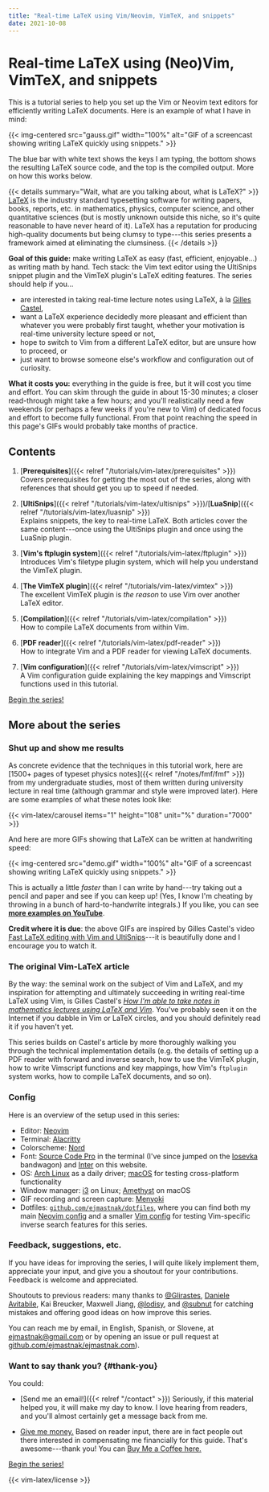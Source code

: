 ```yaml
---
title: "Real-time LaTeX using Vim/Neovim, VimTeX, and snippets"
date: 2021-10-08
---
```


<script type="text/javascript" src="/helpers/carousel.js"></script>
<link rel="stylesheet" href="/helpers/carousel.css">

# Real-time LaTeX using (Neo)Vim, VimTeX, and snippets

This is a tutorial series to help you set up the Vim or Neovim text editors for efficiently writing LaTeX documents.
Here is an example of what I have in mind:

{{< img-centered src="gauss.gif" width="100%" alt="GIF of a screencast showing writing LaTeX quickly using snippets." >}}

The blue bar with white text shows the keys I am typing, the bottom shows the resulting LaTeX source code, and the top is the compiled output.
More on how this works below.

{{< details summary="Wait, what are you talking about, what is LaTeX?" >}}
[LaTeX](https://www.latex-project.org/) is the industry standard typesetting software for writing papers, books, reports, etc. in mathematics, physics, computer science, and other quantitative sciences (but is mostly unknown outside this niche, so it's quite reasonable to have never heard of it).
LaTeX has a reputation for producing high-quality documents but being clumsy to type---this series presents a framework aimed at eliminating the clumsiness.
{{< /details >}}

**Goal of this guide:** make writing LaTeX as easy (fast, efficient, enjoyable...) as writing math by hand.
Tech stack: the Vim text editor using the UltiSnips snippet plugin and the VimTeX plugin's LaTeX editing features.
The series should help if you...

- are interested in taking real-time lecture notes using LaTeX, à la [Gilles Castel](https://castel.dev/),
- want a LaTeX experience decidedly more pleasant and efficient than whatever you were probably first taught, whether your motivation is real-time university lecture speed or not,
- hope to switch to Vim from a different LaTeX editor, but are unsure how to proceed, or
- just want to browse someone else's workflow and configuration out of curiosity.

**What it costs you:** everything in the guide is free, but it will cost you time and effort.
You can skim through the guide in about 15-30 minutes; a closer read-through might take a few hours;
and you'll realistically need a few weekends (or perhaps a few weeks if you're new to Vim) of dedicated focus and effort to become fully functional.
From that point reaching the speed in this page's GIFs would probably take months of practice.

## Contents

1. [**Prerequisites**]({{< relref "/tutorials/vim-latex/prerequisites" >}})
   <br>
   <span class="text-sm text-gray-500 dark:text-gray-400">
   Covers prerequisites for getting the most out of the series, along with references that should get you up to speed if needed.
   </span>

1. [**UltiSnips**]({{< relref "/tutorials/vim-latex/ultisnips" >}})<span class="text-sm text-gray-500 dark:text-gray-400">/</span>[**LuaSnip**]({{< relref "/tutorials/vim-latex/luasnip" >}})
   <br>
   <span class="text-sm text-gray-500 dark:text-gray-400">
   Explains snippets, the key to real-time LaTeX.
   Both articles cover the same content---once using the UltiSnips plugin and once using the LuaSnip plugin.
   </span>

1. [**Vim's ftplugin system**]({{< relref "/tutorials/vim-latex/ftplugin" >}})
   <br>
   <span class="text-sm text-gray-500 dark:text-gray-400">
   Introduces Vim's filetype plugin system, which will help you understand the VimTeX plugin.
   </span>

1. [**The VimTeX plugin**]({{< relref "/tutorials/vim-latex/vimtex" >}})
   <br>
   <span class="text-sm text-gray-500 dark:text-gray-400">
   The excellent VimTeX plugin is *the reason* to use Vim over another LaTeX editor.
   </span>

1. <span>[**Compilation**]({{< relref "/tutorials/vim-latex/compilation" >}})</span>
   <br>
   <span class="text-sm text-gray-500 dark:text-gray-400">
   How to compile LaTeX documents from within Vim.
   </span>

1. [**PDF reader**]({{< relref "/tutorials/vim-latex/pdf-reader" >}})
   <br>
   <span class="text-sm text-gray-500 dark:text-gray-400">
   How to integrate Vim and a PDF reader for viewing LaTeX documents.
   </span>

1. [**Vim configuration**]({{< relref "/tutorials/vim-latex/vimscript" >}})
   <br>
   <span class="text-sm text-gray-500 dark:text-gray-400">
   A Vim configuration guide explaining the key mappings and Vimscript functions used in this tutorial.
   </span>

<div class="text-center mx-auto mt-6 mb-8 bg-blue-50 font-semibold dark:bg-gray-800 rounded-xl border border-gray-200 dark:border-gray-700">
<a href="/tutorials/vim-latex/prerequisites" class="block py-2">Begin the series!</a>
</div>

## More about the series

### Shut up and show me results

As concrete evidence that the techniques in this tutorial work, here are [1500+ pages of typeset physics notes]({{< relref "/notes/fmf/fmf" >}}) from my undergraduate studies, most of them written during university lecture in real time (although grammar and style were improved later).
Here are some examples of what these notes look like:

{{< vim-latex/carousel items="1" height="108" unit="%" duration="7000" >}}

And here are more GIFs showing that LaTeX can be written at handwriting speed:

{{< img-centered src="demo.gif" width="100%" alt="GIF of a screencast showing writing LaTeX quickly using snippets." >}}

This is actually a little *faster* than I can write by hand---try taking out a pencil and paper and see if you can keep up!
(Yes, I know I'm cheating by throwing in a bunch of hard-to-handwrite integrals.)
If you like, you can see [**more examples on YouTube**](https://www.youtube.com/watch?v=P7iMX1lqGnU).

**Credit where it is due**: the above GIFs are inspired by Gilles Castel's video [Fast LaTeX editing with Vim and UltiSnips](https://www.youtube.com/watch?v=a7gpx0h-BuU)---it is beautifully done and I encourage you to watch it.

### The original Vim-LaTeX article

By the way: the seminal work on the subject of Vim and LaTeX, and my inspiration for attempting and ultimately succeeding in writing real-time LaTeX using Vim, is Gilles Castel's [*How I'm able to take notes in mathematics lectures using LaTeX and Vim*](https://castel.dev/post/lecture-notes-1/).
You've probably seen it on the Internet if you dabble in Vim or LaTeX circles, and you should definitely read it if you haven't yet.

This series builds on Castel's article by more thoroughly walking you through the technical implementation details (e.g. the details of setting up a PDF reader with forward and inverse search, how to use the VimTeX plugin, how to write Vimscript functions and key mappings, how Vim's `ftplugin` system works, how to compile LaTeX documents, and so on).

### Config

Here is an overview of the setup used in this series:

- Editor: [Neovim](https://neovim.io/)
- Terminal: [Alacritty](https://alacritty.org/)
- Colorscheme: [Nord](https://www.nordtheme.com/)
- Font: [Source Code Pro](https://github.com/adobe-fonts/source-code-pro) in the terminal (I've since jumped on the [Iosevka](https://github.com/be5invis/Iosevka) bandwagon) and [Inter](https://github.com/rsms/inter) on this website.
- OS: [Arch Linux](https://archlinux.org/) as a daily driver; [macOS](https://www.apple.com/macos/) for testing cross-platform functionality
- Window manager: [i3](https://i3wm.org/) on Linux; [Amethyst](https://ianyh.com/amethyst/) on macOS
- GIF recording and screen capture: [Menyoki](https://github.com/orhun/menyoki)
- Dotfiles: [`github.com/ejmastnak/dotfiles`](https://github.com/ejmastnak/dotfiles), where you can find both my main [Neovim config](https://github.com/ejmastnak/dotfiles/tree/main/config/nvim) and a smaller [Vim config](https://github.com/ejmastnak/dotfiles/tree/main/config/nvim) for testing Vim-specific inverse search features for this series.

### Feedback, suggestions, etc.

If you have ideas for improving the series, I will quite likely implement them, appreciate your input, and give you a shoutout for your contributions.
Feedback is welcome and appreciated.

Shoutouts to previous readers: many thanks to [@Glirastes](https://github.com/Glirastes), [Daniele Avitabile](https://www.danieleavitabile.com/), Kai Breucker, Maxwell Jiang, [@lodisy](https://github.com/lodisy), and [@subnut](https://github.com/subnut) for catching mistakes and offering good ideas on how improve this series.

You can reach me by email, in English, Spanish, or Slovene, at [ejmastnak@gmail.com](mailto:ejmastnak@gmail.com) or by opening an issue or pull request at [github.com/ejmastnak/ejmastnak.com](https://github.com/ejmastnak/ejmastnak.com)).

### Want to say thank you? {#thank-you}

You could:

- [Send me an email!]({{< relref "/contact" >}})
  Seriously, if this material helped you, it will make my day to know.
  I love hearing from readers, and you'll almost certainly get a message back from me.

- [Give me money.](https://www.buymeacoffee.com/ejmastnak)
  Based on reader input, there are in fact people out there interested in compensating me financially for this guide.
  That's awesome---thank you!
  You can [Buy Me a Coffee here.](https://www.buymeacoffee.com/ejmastnak)

<div class="text-center mx-auto mt-8 mb-8 bg-blue-50 font-semibold dark:bg-gray-800 rounded-xl py-2 border border-gray-200 dark:border-gray-700">
<a href="/tutorials/vim-latex/prerequisites" class="block">Begin the series!</a>
</div>

{{< vim-latex/license >}}
